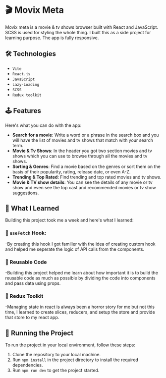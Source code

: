 # 🎬 Movix Meta

Movix meta is a movie & tv shows browser built with React and JavaScript. SCSS is used for styling the whole thing. I built this as a side project for learning purpose. The app is fully responsive.

## 🛠 Technologies

- `Vite`
- `React.js`
- `JavaScript`
- `Lazy-Loading`
- `SCSS`
- `Redux toolkit`

## 🕹 Features

Here's what you can do with the app:
- **Search for a movie**: Write a word or a phrase in the search box and you will have the list of movies and tv shows that match with your search term.
- **Movie & Tv Shows**: In the header you got two section movies and tv shows which you can use to browse through all the movies and tv shows.
- **Sorting & Genres**: Find a movie based on the genres or sort them on the basis of their popularity, rating, release date, or even A-Z.
- **Trending & Top Rated**: Find trending and top rated movies and tv shows.
- **Movie & TV show details**: You can see the details of any movie or tv show and even see the top cast and recommended movies or tv show suggestions.

## 📝 What I Learned
Building this project took me a week and here's what I learned:

### 🎣 `useFetch` Hook:
-By creating this hook I got familier with the idea of creating custom hook and helped me seperate the logic of API calls from the components.

### 🧩 Reusable Code
-Building this project helped me learn about how important it is to build the reusable code as much as possible by dividing the code into components and pass data using props.

### 🛒 Redux Toolkit
-Managing state in react is always been a horror story for me but not this time, I learned to create slices, reducers, and setup the store and provide that store to my react app.

## 🚦 Running the Project

To run the project in your local environment, follow these steps:

1. Clone the repository to your local machine.
2. Run `npm install` in the project directory to install the required dependencies.
3. Run `npm run dev` to get the project started.
